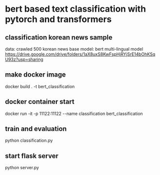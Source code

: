 # bert based text classification with pytorch and transformers

## classification korean news sample
data: crawled 500 korean news
base model: bert multi-lingual model <br>
https://drive.google.com/drive/folders/1aX8uxS8KwFspHjRYjSrE14bOhKSqU93z?usp=sharing <br>

## make docker image
docker build . -t bert_classification <br>

## docker container start
docker run -it -p 11122:11122 --name classification bert_classification <br>

## train and evaluation
python classification.py <br>

## start flask server
python server.py <br>
